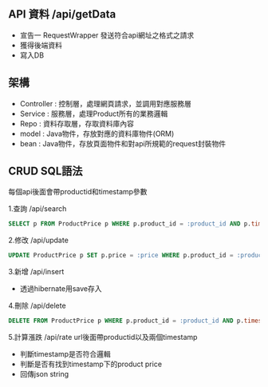 ## API 資料 /api/getData
- 宣告一 RequestWrapper 發送符合api網址之格式之請求
- 獲得後端資料
- 寫入DB
## 架構
- Controller : 控制層，處理網頁請求，並調用對應服務層
- Service : 服務層，處理Product所有的業務邏輯
- Repo : 資料存取層，存取資料庫內容
- model : Java物件，存放對應的資料庫物件(ORM)
- bean : Java物件，存放頁面物件和對api所規範的request封裝物件

## CRUD SQL語法
每個api後面會帶productid和timestamp參數

1.查詢 /api/search
```sql
SELECT p FROM ProductPrice p WHERE p.product_id = :product_id AND p.timestamp = :timestamp
```
2.修改 /api/update
```sql
UPDATE ProductPrice p SET p.price = :price WHERE p.product_id = :product_id AND p.timestamp = :timestamp
```
3.新增 /api/insert
- 透過hibernate用save存入

4.刪除 /api/delete
```sql
DELETE FROM ProductPrice p WHERE p.product_id = :product_id AND p.timestamp = :timestamp
```
5.計算漲跌 /api/rate
url後面帶productid以及兩個timestamp
- 判斷timestamp是否符合邏輯
- 判斷是否有找到timestamp下的product price
- 回傳json string
